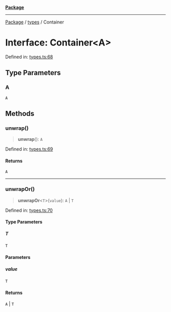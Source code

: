 [**Package**](../../README.md)

***

[Package](../../modules.md) / [types](../README.md) / Container

# Interface: Container\<A\>

Defined in: [types.ts:68](https://github.com/AlexXanderGrib/monads-io/blob/88cc2f22cfbd8717d7e52da6913dd270216344b1/src/types.ts#L68)

## Type Parameters

### A

`A`

## Methods

### unwrap()

> **unwrap**(): `A`

Defined in: [types.ts:69](https://github.com/AlexXanderGrib/monads-io/blob/88cc2f22cfbd8717d7e52da6913dd270216344b1/src/types.ts#L69)

#### Returns

`A`

***

### unwrapOr()

> **unwrapOr**\<`T`\>(`value`): `A` \| `T`

Defined in: [types.ts:70](https://github.com/AlexXanderGrib/monads-io/blob/88cc2f22cfbd8717d7e52da6913dd270216344b1/src/types.ts#L70)

#### Type Parameters

##### T

`T`

#### Parameters

##### value

`T`

#### Returns

`A` \| `T`
